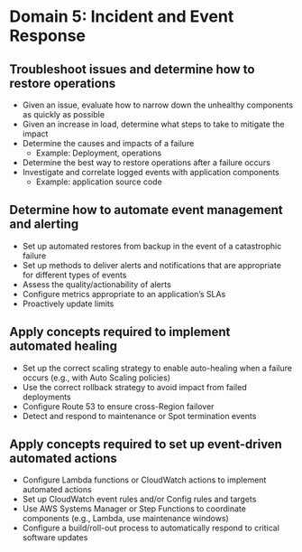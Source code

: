 # Domain 5: Incident and Event Response
## Troubleshoot issues and determine how to restore operations
* Given an issue, evaluate how to narrow down the unhealthy components as quickly as possible
* Given an increase in load, determine what steps to take to mitigate the impact
* Determine the causes and impacts of a failure
  * Example: Deployment, operations
* Determine the best way to restore operations after a failure occurs
* Investigate and correlate logged events with application components
  * Example: application source code

## Determine how to automate event management and alerting
* Set up automated restores from backup in the event of a catastrophic failure
* Set up methods to deliver alerts and notifications that are appropriate for different types of events
* Assess the quality/actionability of alerts
* Configure metrics appropriate to an application’s SLAs
* Proactively update limits

## Apply concepts required to implement automated healing
* Set up the correct scaling strategy to enable auto-healing when a failure occurs (e.g., with Auto Scaling policies)
* Use the correct rollback strategy to avoid impact from failed deployments
* Configure Route 53 to ensure cross-Region failover
* Detect and respond to maintenance or Spot termination events

## Apply concepts required to set up event-driven automated actions
* Configure Lambda functions or CloudWatch actions to implement automated actions
* Set up CloudWatch event rules and/or Config rules and targets
* Use AWS Systems Manager or Step Functions to coordinate components (e.g., Lambda, use maintenance windows)
* Configure a build/roll-out process to automatically respond to critical software updates